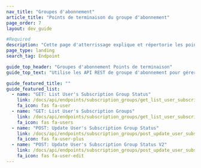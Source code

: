 ```yaml
---
nav_title: "Groupes d'abonnement"
article_title: "Points de terminaison du groupe d'abonnement"
page_order: 7
layout: dev_guide

#Required
description: "Cette page d'atterrissage explique et répertorie les points de terminaison des groupes d'abonnement Braze pour les courriels et les SMS."
page_type: landing
search_tag: Endpoint

guide_top_header: "Groupes d'abonnement Points de terminaison"
guide_top_text: "Utilise les API REST de groupe d'abonnement pour gérer de manière programmatique les groupes d'abonnement que tu as stockés sur le tableau de bord de Braze, sur la page **Groupe d'abonnement**. Cela s'applique aussi bien aux groupes d'abonnement par SMS qu'aux groupes d'abonnement par courriel.<br><br>Tu cherches des conseils sur la création de groupes d'abonnement ? Consulte nos articles pour <a href='/docs/user_guide/message_building_by_channel/sms/sms_subscription_group//'>groupes d'abonnement SMS</a> et <a href='/docs/user_guide/message_building_by_channel/email/managing_user_subscriptions/'>groupes d'abonnement à la messagerie</a>."

guide_featured_title: ""
guide_featured_list:
  - name: "GET: List User's Subscription Group Status"
    link: /docs/api/endpoints/subscription_groups/get_list_user_subscription_group_status/
    fa_icon: fas fa-user
  - name: "GET: List User's Subscription Groups"
    link: /docs/api/endpoints/subscription_groups/get_list_user_subscription_groups/
    fa_icon: fas fa-users
  - name: "POST: Update User's Subscription Group Status"
    link: /docs/api/endpoints/subscription_groups/post_update_user_subscription_group_status/
    fa_icon: fas fa-user-plus
  - name: "POST: Update User's Subscription Group Status V2"
    link: /docs/api/endpoints/subscription_groups/post_update_user_subscription_group_status_v2/
    fa_icon: fas fa-user-edit
---
```

<br>
<br>
